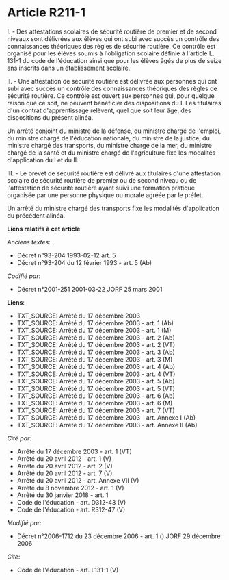 # Article R211-1

I. - Des attestations scolaires de sécurité routière de premier et de second niveaux sont délivrées aux élèves qui ont subi
avec succès un contrôle des connaissances théoriques des règles de sécurité routière. Ce contrôle est organisé pour les
élèves soumis à l'obligation scolaire définie à l'article L. 131-1 du code de l'éducation ainsi que pour les élèves âgés de
plus de seize ans inscrits dans un établissement scolaire.

II. - Une attestation de sécurité routière est délivrée aux personnes qui ont subi avec succès un contrôle des connaissances
théoriques des règles de sécurité routière. Ce contrôle est ouvert aux personnes qui, pour quelque raison que ce soit, ne
peuvent bénéficier des dispositions du I. Les titulaires d'un contrat d'apprentissage relèvent, quel que soit leur âge, des
dispositions du présent alinéa.

Un arrêté conjoint du ministre de la défense, du ministre chargé de l'emploi, du ministre chargé de l'éducation nationale, du
ministre de la justice, du ministre chargé des transports, du ministre chargé de la mer, du ministre chargé de la santé et du
ministre chargé de l'agriculture fixe les modalités d'application du I et du II.

III. - Le brevet de sécurité routière est délivré aux titulaires d'une attestation scolaire de sécurité routière de premier
ou de second niveau ou de l'attestation de sécurité routière ayant suivi une formation pratique organisée par une personne
physique ou morale agréée par le préfet.

Un arrêté du ministre chargé des transports fixe les modalités d'application du précédent alinéa.

**Liens relatifs à cet article**

_Anciens textes_:

  - Décret n°93-204 1993-02-12 art. 5
  - Décret n°93-204 du 12 février 1993 - art. 5 (Ab)

_Codifié par_:

  - Décret n°2001-251 2001-03-22 JORF 25 mars 2001

**Liens**:

  - TXT_SOURCE: Arrêté du 17 décembre 2003
  - TXT_SOURCE: Arrêté du 17 décembre 2003 - art. 1 (Ab)
  - TXT_SOURCE: Arrêté du 17 décembre 2003 - art. 1 (M)
  - TXT_SOURCE: Arrêté du 17 décembre 2003 - art. 2 (Ab)
  - TXT_SOURCE: Arrêté du 17 décembre 2003 - art. 2 (VT)
  - TXT_SOURCE: Arrêté du 17 décembre 2003 - art. 3 (Ab)
  - TXT_SOURCE: Arrêté du 17 décembre 2003 - art. 3 (M)
  - TXT_SOURCE: Arrêté du 17 décembre 2003 - art. 4 (Ab)
  - TXT_SOURCE: Arrêté du 17 décembre 2003 - art. 4 (VT)
  - TXT_SOURCE: Arrêté du 17 décembre 2003 - art. 5 (Ab)
  - TXT_SOURCE: Arrêté du 17 décembre 2003 - art. 5 (VT)
  - TXT_SOURCE: Arrêté du 17 décembre 2003 - art. 6 (Ab)
  - TXT_SOURCE: Arrêté du 17 décembre 2003 - art. 6 (M)
  - TXT_SOURCE: Arrêté du 17 décembre 2003 - art. 7 (VT)
  - TXT_SOURCE: Arrêté du 17 décembre 2003 - art. Annexe I (Ab)
  - TXT_SOURCE: Arrêté du 17 décembre 2003 - art. Annexe II (Ab)

_Cité par_:

  - Arrêté du 17 décembre 2003 - art. 1 (VT)
  - Arrêté du 20 avril 2012 - art. 1 (V)
  - Arrêté du 20 avril 2012 - art. 2 (V)
  - Arrêté du 20 avril 2012 - art. 7 (V)
  - Arrêté du 20 avril 2012 - art. Annexe VII (V)
  - Arrêté du 8 novembre 2012 - art. 1 (V)
  - Arrêté du 30 janvier 2018 - art. 1
  - Code de l'éducation - art. D312-43 (V)
  - Code de l'éducation - art. R312-47 (V)

_Modifié par_:

  - Décret n°2006-1712 du 23 décembre 2006 - art. 1 () JORF 29 décembre 2006

_Cite_:

  - Code de l'éducation - art. L131-1 (V)
